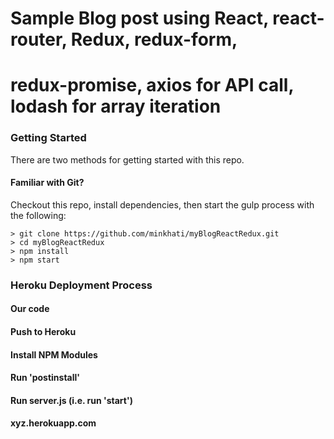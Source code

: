# Sample Blog post using React, react-router, Redux, redux-form, 
# redux-promise, axios for API call, lodash for array iteration   

### Getting Started

There are two methods for getting started with this repo.

#### Familiar with Git?
Checkout this repo, install dependencies, then start the gulp process with the following:

```
> git clone https://github.com/minkhati/myBlogReactRedux.git
> cd myBlogReactRedux
> npm install
> npm start
```

### Heroku Deployment Process

#### Our code
#### Push to Heroku
#### Install NPM Modules
#### Run 'postinstall'
#### Run server.js (i.e. run 'start')
#### xyz.herokuapp.com

